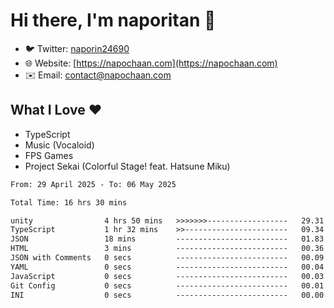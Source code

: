 # Hi there, I'm naporitan 👋

- 🐦 Twitter: [naporin24690](https://twitter.com/naporin24690)
- 🌐 Website: [https://napochaan.com](https://napochaan.com)
- ✉️ Email: [contact@napochaan.com](mailto:contact@napochaan.com)

## What I Love ❤️
- TypeScript
- Music (Vocaloid)
- FPS Games
- Project Sekai (Colorful Stage! feat. Hatsune Miku)

<!--START_SECTION:waka-->

```txt
From: 29 April 2025 - To: 06 May 2025

Total Time: 16 hrs 30 mins

unity                4 hrs 50 mins   >>>>>>>------------------   29.31 %
TypeScript           1 hr 32 mins    >>-----------------------   09.34 %
JSON                 18 mins         -------------------------   01.83 %
HTML                 3 mins          -------------------------   00.36 %
JSON with Comments   0 secs          -------------------------   00.09 %
YAML                 0 secs          -------------------------   00.04 %
JavaScript           0 secs          -------------------------   00.03 %
Git Config           0 secs          -------------------------   00.01 %
INI                  0 secs          -------------------------   00.00 %
```

<!--END_SECTION:waka-->

